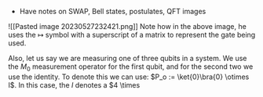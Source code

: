 - Have notes on SWAP, Bell states, postulates, QFT images

![[Pasted image 20230527232421.png]]
Note how in the above image, he uses the $\mapsto$ symbol with a superscript of a matrix to represent the gate being used. 


Also, let us say we are measuring one of three qubits in a system. We use the $M_0$ measurement operator for the first qubit, and for the second two we use the identity. To denote this we can use: $P_o := \ket{0}\bra{0} \otimes I$. In this case, the $I$ denotes a $4 \times 